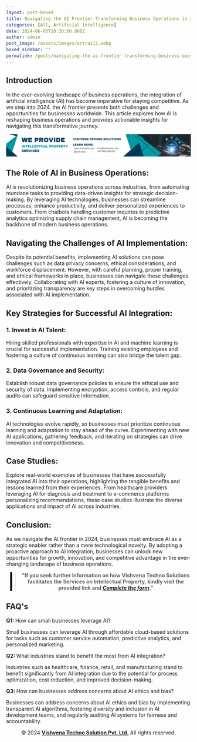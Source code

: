 ```yaml
---
layout: post-boxed
title: Navigating the AI Frontier-Transforming Business Operations in 2024
categories: [All, Artificial Intelligence]
date: 2024-06-05T18:30:00.000Z
author: admin
post_image: /assets/images/art/ai11.webp
boxed_sidebar: ''
permalink: /posts/navigating-the-ai-frontier-transforming-business-operations-in-2024
---
```


<!DOCTYPE html>

<html lang="en">
<head>
    <meta charset="UTF-8">
    <meta name="viewport" content="width=device-width, initial-scale=1.0">
    <meta name="description" content="Transform your business operations with AI in 2024. Learn how to navigate the AI frontier for success.">
    <title>Navigating the AI Frontier-Transforming Business Operations in 2024</title>
</head>
<body>

<h2>Introduction</h2>
<p>In the ever-evolving landscape of business operations, the integration of artificial intelligence (AI) has become imperative for staying competitive. As we step into 2024, the AI frontier presents both challenges and opportunities for businesses worldwide. This article explores how AI is reshaping business operations and provides actionable insights for navigating this transformative journey.</p>
<!-- Image Banner Ad -->
<a href="/contact">
    <img src="/assets/images/art/ip ads a.webp" alt="Advertisement for Vishvena Techno Solutions intellectual property services" style="max-width:100%; height:auto;">
</a>
<br>
<article>
    <h2>The Role of AI in Business Operations:</h2>
    <p>AI is revolutionizing business operations across industries, from automating mundane tasks to providing data-driven insights for strategic decision-making. By leveraging AI technologies, businesses can streamline processes, enhance productivity, and deliver personalized experiences to customers. From chatbots handling customer inquiries to predictive analytics optimizing supply chain management, AI is becoming the backbone of modern business operations.</p>

<h2>Navigating the Challenges of AI Implementation:</h2>
<p>Despite its potential benefits, implementing AI solutions can pose challenges such as data privacy concerns, ethical considerations, and workforce displacement. However, with careful planning, proper training, and ethical frameworks in place, businesses can navigate these challenges effectively. Collaborating with AI experts, fostering a culture of innovation, and prioritizing transparency are key steps in overcoming hurdles associated with AI implementation.</p>

<h2>Key Strategies for Successful AI Integration:</h2>

<h3>1. Invest in AI Talent:</h3>
<p>Hiring skilled professionals with expertise in AI and machine learning is crucial for successful implementation. Training existing employees and fostering a culture of continuous learning can also bridge the talent gap.</p>

<h3>2. Data Governance and Security:</h3>
<p>Establish robust data governance policies to ensure the ethical use and security of data. Implementing encryption, access controls, and regular audits can safeguard sensitive information.</p>

<h3>3. Continuous Learning and Adaptation:</h3>
<p>AI technologies evolve rapidly, so businesses must prioritize continuous learning and adaptation to stay ahead of the curve. Experimenting with new AI applications, gathering feedback, and iterating on strategies can drive innovation and competitiveness.</p>

<h2>Case Studies:</h2>
<p>Explore real-world examples of businesses that have successfully integrated AI into their operations, highlighting the tangible benefits and lessons learned from their experiences. From healthcare providers leveraging AI for diagnosis and treatment to e-commerce platforms personalizing recommendations, these case studies illustrate the diverse applications and impact of AI across industries.</p>

<h2>Conclusion:</h2>
<p>As we navigate the AI frontier in 2024, businesses must embrace AI as a strategic enabler rather than a mere technological novelty. By adopting a proactive approach to AI integration, businesses can unlock new opportunities for growth, innovation, and competitive advantage in the ever-changing landscape of business operations.</p>
<!-- Quote Ad with link -->
<center>
    <blockquote style="position:relative;">
        <p><b style="font-size:1em;">"If you seek further information on how Vishvena Techno Solutions facilitates the Services on Intellectual Property, kindly visit the provided link and <a href="/contact"><i>Complete the form</i></a>."</b></p>
        <div style="position:absolute; top:0; bottom:0; left:-15px; border-left:5px solid black;"></div>
    </blockquote>
</center>

<h2>FAQ's</h2>
<p><strong>Q1: </strong>How can small businesses leverage AI?</p>
<p>Small businesses can leverage AI through affordable cloud-based solutions for tasks such as customer service automation, predictive analytics, and personalized marketing.</p>

<p><strong>Q2: </strong>What industries stand to benefit the most from AI integration?</p>
<p>Industries such as healthcare, finance, retail, and manufacturing stand to benefit significantly from AI integration due to the potential for process optimization, cost reduction, and improved decision-making.</p>

<p><strong>Q3: </strong>How can businesses address concerns about AI ethics and bias?</p>
<p>Businesses can address concerns about AI ethics and bias by implementing transparent AI algorithms, fostering diversity and inclusion in AI development teams, and regularly auditing AI systems for fairness and accountability.</p>

<footer>
    <center>
        <p>&copy; 2024 <a href="https://vishvena.com"><b>Vishvena Techno Solution Pvt. Ltd.</b></a> All rights reserved.</p>
    </center>
</footer>

</article>

</body>
</html>
